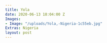 ```yaml
---
title: Yola
date: 2020-06-13 18:04:00 Z
Images:
- Image: "/uploads/Yola,-Nigeria-1c55eb.jpg"
Extras: Nigeria
layout: post
---
```


